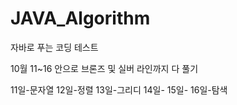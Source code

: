 # JAVA_Algorithm

자바로 푸는 코딩 테스트

10월 11~16 안으로 브론즈 및 실버 라인까지 다 풀기

11일-문자열
12일-정렬
13일-그리디
14일-
15일-
16일-탐색
